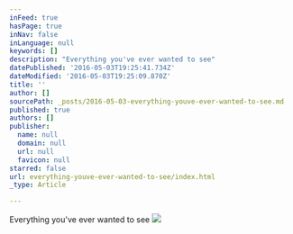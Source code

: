 ```yaml
---
inFeed: true
hasPage: true
inNav: false
inLanguage: null
keywords: []
description: "Everything you've ever wanted to see"
datePublished: '2016-05-03T19:25:41.734Z'
dateModified: '2016-05-03T19:25:09.870Z'
title: ''
author: []
sourcePath: _posts/2016-05-03-everything-youve-ever-wanted-to-see.md
published: true
authors: []
publisher:
  name: null
  domain: null
  url: null
  favicon: null
starred: false
url: everything-youve-ever-wanted-to-see/index.html
_type: Article

---
```

Everything you've ever wanted to see
![](https://the-grid-user-content.s3-us-west-2.amazonaws.com/c1690000-ee58-46a8-a2de-868225d6c95d.jpg)